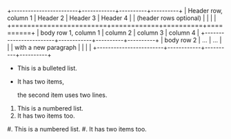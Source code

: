 +------------------------+------------+----------+----------+
| Header row, column 1   | Header 2   | Header 3 | Header 4 |
| (header rows optional) |            |          |          |
+========================+============+==========+==========+
| body row 1, column 1   | column 2   | column 3 | column 4 |
+------------------------+------------+----------+----------+
| body row 2             | ...        | ...      |          |
| with a new paragraph   |            |          |          |
+------------------------+------------+----------+----------+

* This is a bulleted list.
* It has two items, 

  the second
  item uses two lines.

1. This is a numbered list.
2. It has two items too.

#. This is a numbered list.
#. It has two items too.
